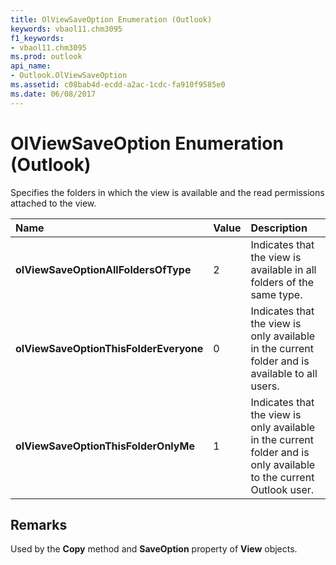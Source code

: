 ```yaml
---
title: OlViewSaveOption Enumeration (Outlook)
keywords: vbaol11.chm3095
f1_keywords:
- vbaol11.chm3095
ms.prod: outlook
api_name:
- Outlook.OlViewSaveOption
ms.assetid: c08bab4d-ecdd-a2ac-1cdc-fa910f9585e0
ms.date: 06/08/2017
---
```



# OlViewSaveOption Enumeration (Outlook)

Specifies the folders in which the view is available and the read permissions attached to the view.



|**Name**|**Value**|**Description**|
|:-----|:-----|:-----|
| **olViewSaveOptionAllFoldersOfType**|2|Indicates that the view is available in all folders of the same type.|
| **olViewSaveOptionThisFolderEveryone**|0|Indicates that the view is only available in the current folder and is available to all users.|
| **olViewSaveOptionThisFolderOnlyMe**|1|Indicates that the view is only available in the current folder and is only available to the current Outlook user.|

## Remarks

Used by the  **Copy** method and **SaveOption** property of **View** objects.


